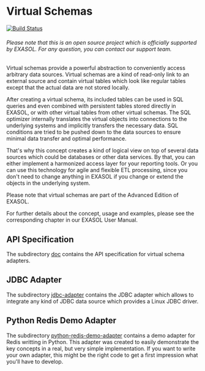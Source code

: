# Virtual Schemas

[![Build Status](https://travis-ci.org/EXASOL/virtual-schemas.svg?branch=master)](https://travis-ci.org/EXASOL/virtual-schemas)

###### Please note that this is an open source project which is officially supported by EXASOL. For any question, you can contact our support team.

Virtual schemas provide a powerful abstraction to conveniently access arbitrary data sources. Virtual schemas are a kind of read-only link to an external source and contain virtual tables which look like regular tables except that the actual data are not stored locally.

After creating a virtual schema, its included tables can be used in SQL queries and even combined with persistent tables stored directly in EXASOL, or with other virtual tables from other virtual schemas. The SQL optimizer internally translates the virtual objects into connections to the underlying systems and implicitly transfers the necessary data. SQL conditions are tried to be pushed down to the data sources to ensure minimal data transfer and optimal performance.

That's why this concept creates a kind of logical view on top of several data sources which could be databases or other data services. By that, you can either implement a harmonized access layer for your reporting tools. Or you can use this technology for agile and flexible ETL processing, since you don't need to change anything in EXASOL if you change or extend the objects in the underlying system.

Please note that virtual schemas are part of the Advanced Edition of EXASOL.

For further details about the concept, usage and examples, please see the corresponding chapter in our EXASOL User Manual.


## API Specification

The subdirectory [doc](doc) contains the API specification for virtual schema adapters.


## JDBC Adapter

The subdirectory [jdbc-adapter](jdbc-adapter) contains the JDBC adapter which allows to integrate any kind of JDBC data source which provides a Linux JDBC driver.

## Python Redis Demo Adapter

The subdirectory [python-redis-demo-adapter](python-redis-demo-adapter) contains a demo adapter for Redis writting in Python. This adapter was created to easily demonstrate the key concepts in a real, but very simple implementation. If you want to write your own adapter, this might be the right code to get a first impression what you'll have to develop.
